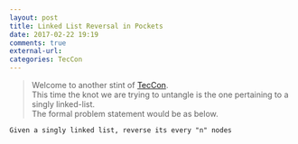 ```yaml
---
layout: post
title: Linked List Reversal in Pockets
date: 2017-02-22 19:19
comments: true
external-url:
categories: TecCon
---
```


> Welcome to another stint of [TecCon](/blog/2017/02/21/technical-conundrum/).<br>
This time the knot we are trying to untangle is the one pertaining to a singly linked-list.<br>
The formal problem statement would be as below.<br>

```
Given a singly linked list, reverse its every "n" nodes
```

